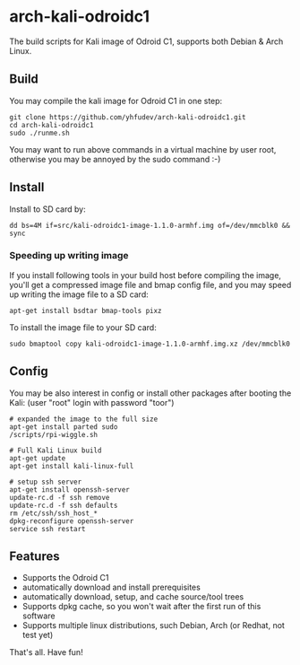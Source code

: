 arch-kali-odroidc1
==============

The build scripts for Kali image of Odroid C1,
supports both Debian & Arch Linux.


Build
-----

You may compile the kali image for Odroid C1 in one step:

    git clone https://github.com/yhfudev/arch-kali-odroidc1.git
    cd arch-kali-odroidc1
    sudo ./runme.sh

You may want to run above commands in a virtual machine by user root,
otherwise you may be annoyed by the sudo command :-)

Install
-------
Install to SD card by:

    dd bs=4M if=src/kali-odroidc1-image-1.1.0-armhf.img of=/dev/mmcblk0 && sync


### Speeding up writing image

If you install following tools in your build host before compiling the image, you'll get a compressed image file and bmap config file, and you may speed up writing the image file to a SD card:

    apt-get install bsdtar bmap-tools pixz

To install the image file to your SD card:

    sudo bmaptool copy kali-odroidc1-image-1.1.0-armhf.img.xz /dev/mmcblk0

Config
------
You may be also interest in config or install other packages after booting the Kali:
(user "root" login with password "toor")

    # expanded the image to the full size
    apt-get install parted sudo
    /scripts/rpi-wiggle.sh
    
    # Full Kali Linux build
    apt-get update
    apt-get install kali-linux-full
    
    # setup ssh server
    apt-get install openssh-server
    update-rc.d -f ssh remove
    update-rc.d -f ssh defaults
    rm /etc/ssh/ssh_host_*
    dpkg-reconfigure openssh-server
    service ssh restart

Features
--------

* Supports the Odroid C1
* automatically download and install prerequisites
* automatically download, setup, and cache source/tool trees
* Supports dpkg cache, so you won't wait after the first run of this software
* Supports multiple linux distributions, such Debian, Arch (or Redhat, not test yet)

That's all. Have fun!
